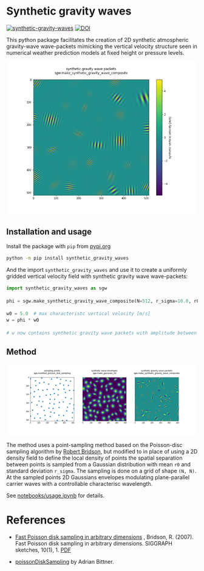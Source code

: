 # Synthetic gravity waves

[![synthetic-gravity-waves](https://github.com/leifdenby/synthetic-gravity-waves/actions/workflows/python-package-pip.yml/badge.svg)](https://github.com/leifdenby/synthetic-gravity-waves/actions/workflows/python-package-pip.yml) [![DOI](https://zenodo.org/badge/594090735.svg)](https://zenodo.org/badge/latestdoi/594090735)


This python package facilitates the creation of 2D synthetic atmospheric
gravity-wave wave-packets mimicking the vertical velocity structure seen in numerical weather prediction models at fixed height or pressure levels.

![](notebooks/synthetic_gravity_waves_vertical_velocity_example.png)

## Installation and usage

Install the package with `pip` from [pypi.org](https://pypi.org)

```bash
python -m pip install synthetic_gravity_waves
```

And the import `synthetic_gravity_waves` and use it to create a uniformly gridded vertical velocity field with synthetic gravity wave wave-packets:

```python
import synthetic_gravity_waves as sgw

phi = sgw.make_synthetic_gravity_wave_composite(N=512, r_sigma=10.0, r0=80.0, lw0=10.0)

w0 = 5.0  # max characteristc vertical velocity [m/s]
w = phi * w0

# w now contains synthetic gravity wave packets with amplitude between -w0 and w0
```

## Method

![](notebooks/synthetic_gravity_wave_envelopes.png)

The method uses a point-sampling method based on the
Poisson-disc sampling algorithm by [Robert
Bridson](http://www.cs.ubc.ca/~rbridson/docs/bridson-siggraph07-poissondisk.pdf),
but modified to in place of using a 2D density field to define the local
density of points the spatial separation between points is sampled from a
Gaussian distribution with mean `r0` and standard deviation `r_sigma`. The
sampling is done on a grid of shape `(N, N)`. At the sampled points 2D Gaussians envelopes modulating plane-parallel carrier waves with a controllable characterisc wavelength.

See [notebooks/usage.ipynb](notebooks/usage.ipynb) for details.

# References

- [Fast Poisson disk sampling in arbitrary dimensions](https://dl.acm.org/doi/10.1145/1278780.1278807) , Bridson, R. (2007). Fast Poisson disk sampling in arbitrary dimensions. SIGGRAPH sketches, 10(1), 1. [PDF](https://www.cs.ubc.ca/~rbridson/docs/bridson-siggraph07-poissondisk.pdf)

- [poissonDiskSampling](https://gitlab.com/abittner/poissondisksampling) by Adrian Bittner.
